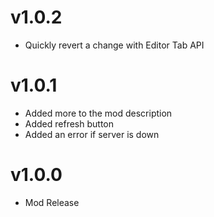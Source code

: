 # v1.0.2
- Quickly revert a change with Editor Tab API
# v1.0.1
- Added more to the mod description
- Added refresh button
- Added an error if server is down
# v1.0.0
- Mod Release
